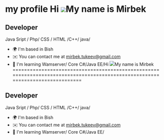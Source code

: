 
my profile
Hi ![](https://user-images.githubusercontent.com/18350557/176309783-0785949b-9127-417c-8b55-ab5a4333674e.gif)My name is Mirbek
==============================================================================================================================

Developer
---------

Java Sript / Php/ CSS / HTML /C++/ java/

* 🌍  I'm based in Bish
* ✉️  You can contact me at [mirbek.tukeev@gmail.com](mailto:mirbek.tukeev@gmail.com)
* 🧠  I'm learning Wamserver/ Core C#/Java EE/Hi ![](https://user-images.githubusercontent.com/18350557/176309783-0785949b-9127-417c-8b55-ab5a4333674e.gif)My name is Mirbek
==============================================================================================================================

Developer
---------

Java Sript / Php/ CSS / HTML /C++/ java/

* 🌍  I'm based in Bish
* ✉️  You can contact me at [mirbek.tukeev@gmail.com](mailto:mirbek.tukeev@gmail.com)
* 🧠  I'm learning Wamserver/ Core C#/Java EE/
